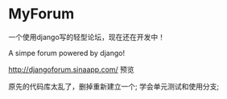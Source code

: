 MyForum
=======
一个使用django写的轻型论坛，现在还在开发中！

A simpe forum powered by django!


http://djangoforum.sinaapp.com/ 预览

原先的代码库太乱了，删掉重新建立一个;
学会单元测试和使用分支;
